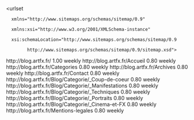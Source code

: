 <?xml version="1.0" encoding="UTF-8"?>
<urlset

      xmlns="http://www.sitemaps.org/schemas/sitemap/0.9"

      xmlns:xsi="http://www.w3.org/2001/XMLSchema-instance"

      xsi:schemaLocation="http://www.sitemaps.org/schemas/sitemap/0.9

            http://www.sitemaps.org/schemas/sitemap/0.9/sitemap.xsd">
<url>
  <loc>http://blog.artfx.fr/</loc>
  <priority>1.00</priority>
  <changefreq>weekly</changefreq>
</url>
<url>
  <loc>http://blog.artfx.fr/Accueil</loc>
  <priority>0.80</priority>
  <changefreq>weekly</changefreq>
</url>
<url>
  <loc>http://blog.artfx.fr/Categories</loc>
  <priority>0.80</priority>
  <changefreq>weekly</changefreq>
</url>
<url>
  <loc>http://blog.artfx.fr/Archives</loc>
  <priority>0.80</priority>
  <changefreq>weekly</changefreq>
</url>
<url>
  <loc>http://blog.artfx.fr/Contact</loc>
  <priority>0.80</priority>
  <changefreq>weekly</changefreq>
</url>
<url>
  <loc>http://blog.artfx.fr/Blog/Categorie/_Coup-de-coeur</loc>
  <priority>0.80</priority>
  <changefreq>weekly</changefreq>
</url>
<url>
  <loc>http://blog.artfx.fr/Blog/Categorie/_Manifestations</loc>
  <priority>0.80</priority>
  <changefreq>weekly</changefreq>
</url>
<url>
  <loc>http://blog.artfx.fr/Blog/Categorie/_Techniques</loc>
  <priority>0.80</priority>
  <changefreq>weekly</changefreq>
</url>
<url>
  <loc>http://blog.artfx.fr/Blog/Categorie/_Portraits</loc>
  <priority>0.80</priority>
  <changefreq>weekly</changefreq>
</url>
<url>
  <loc>http://blog.artfx.fr/Blog/Categorie/_Cinema-et-FX</loc>
  <priority>0.80</priority>
  <changefreq>weekly</changefreq>
</url>
<url>
  <loc>http://blog.artfx.fr/Mentions-legales</loc>
  <priority>0.80</priority>
  <changefreq>weekly</changefreq>
</url>
</urlset>